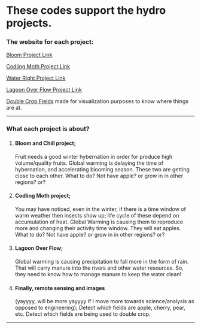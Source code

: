 # These codes support the hydro projects.

### The website for each project:
[Bloom Project Link](http://agclimatetools.cahnrs.wsu.edu/users/hnoorazar/bloom/)

[Codling Moth Project Link](http://agclimatetools.cahnrs.wsu.edu/users/hnoorazar/codling_moth/)

[Water Right Project Link](http://agclimatetools.cahnrs.wsu.edu/users/hnoorazar/water_right/)

[Lagoon Over Flow Project Link](http://agclimatetools.cahnrs.wsu.edu/users/hnoorazar/lagoon_overflow_risk/)

[Double Crop Fields](http://agclimatetools.cahnrs.wsu.edu/users/hnoorazar/remote_sensing_pre_MS/) made for visualization purposes to know where things are at.

------------------------------------------------------------------------
### What each project is about?
1. #### Bloom and Chill project;
    Fruit needs a good winter hybernation in order for produce high volume/quality fruits. Global warming is delaying the time of hybernation, and accelerating blooming season. These two are getting close to each other. What to do? Not have apple? or grow in in other regions? or?

 2. #### Codling Moth project;
     You may have noticed, even in the winter, if there is a time window of warm weather then insects show up; life cycle of these depend on accumulation of heat. Global Warming is causing them to reproduce more and changing their activity time window. They will eat apples. What to do? Not have apple? or grow in in other regions? or?

 3. #### Lagoon Over Flow;
     Global warming is causing precipitation to fall more in the form of rain. That will carry manure into the rivers and other water    resources. So, they need to know how to manage manure to keep the water clean!

 4. #### Finally, remote sensing and images 
     (yayyyy, will be more yayyyy if I move more towards science/analysis as opposed to engineering);
     Detect which fields are apple, cherry, pear, etc. Detect which fields are being used to double crop. 

------------------------------------------------------------------------
